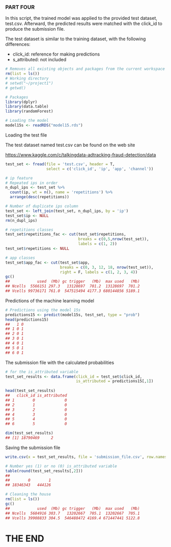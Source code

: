 ### PART FOUR

In this script, the trained model was applied to the provided test dataset, 
test.csv. Afterward, the predicted results were matched with the click_id 
to produce the submission file.

The test dataset is similar to the training dataset, with the following 
differences:
* click_id: reference for making predictions
* s_attributed: not included



``` r
# Removes all existing objects and packages from the current workspace
rm(list = ls())
# Working directory 
# setwd("~/project1")
# getwd()
```

``` r
# Packages
library(dplyr)
library(data.table)
library(randomForest)
```

``` r
# Loading the model
model15s <- readRDS("model15.rds")
``` 


Loading the test file

The test dataset named test.csv can be found on the web site

https://www.kaggle.com/c/talkingdata-adtracking-fraud-detection/data

``` r
test_set <- fread(file = 'test.csv', header = T, 
                  select = c('click_id', 'ip', 'app', 'channel'))
```

``` r
# ip feature
# Repeated ips in order
n_dupl_ips <- test_set %>%
  count(ip, wt = n(), name = 'repetitions') %>%
  arrange(desc(repetitions))
``` 

``` r
# Number of duplicate ips column
test_set <- left_join(test_set, n_dupl_ips, by = 'ip')
test_set$ip <- NULL
rm(n_dupl_ips)
```

``` r
# repetitions classes
test_set$repetitions_fac <- cut(test_set$repetitions,
                                breaks = c(0,5,nrow(test_set)), 
                                labels = c(1, 2))
test_set$repetitions <- NULL
``` 

``` r
# app classes
test_set$app_fac <- cut(test_set$app,
                        breaks = c(0, 3, 12, 18, nrow(test_set)),
                        right = F, labels = c(1, 2, 3, 4))
gc()
##            used  (Mb) gc trigger   (Mb)  max used   (Mb)
## Ncells  5566151 297.3   13128697  701.2  13128697  701.2
## Vcells 99736171 761.0  547515494 4177.3 680144856 5189.1
``` 


Predictions of the machine learning model
``` r
# Predictions using the model 15s
predictions15 <- predict(model15s, test_set, type = "prob")
head(predictions15)
##   1 0
## 1 0 1
## 2 0 1
## 3 0 1
## 4 0 1
## 5 0 1
## 6 0 1
```


The submission file with the calculated probabilities 
``` r
# for the is_attributed variable
test_set_results <- data.frame(click_id = test_set$click_id, 
                               is_attributed = predictions15[,1])
                               
head(test_set_results)
##   click_id is_attributed
## 1        0             0
## 2        1             0
## 3        2             0
## 4        3             0
## 5        4             0
## 6        5             0

dim(test_set_results)
## [1] 18790469     2
``` 


Saving the submission file
``` r
write.csv(x = test_set_results, file = 'submission_file.csv', row.names = F)
```

``` r
# Number yes (1) or no (0) is_attributed variable
table(round(test_set_results[,2]))
##
##        0        1
## 18346343   444126
```

``` r
# Cleaning the house
rm(list = ls())
gc()
##            used  (Mb) gc trigger   (Mb)  max used   (Mb)
## Ncells  5684916 303.7   13202667  705.1  13202667  705.1
## Vcells 39908833 304.5  546488472 4169.4 671447441 5122.8
```

# THE END
